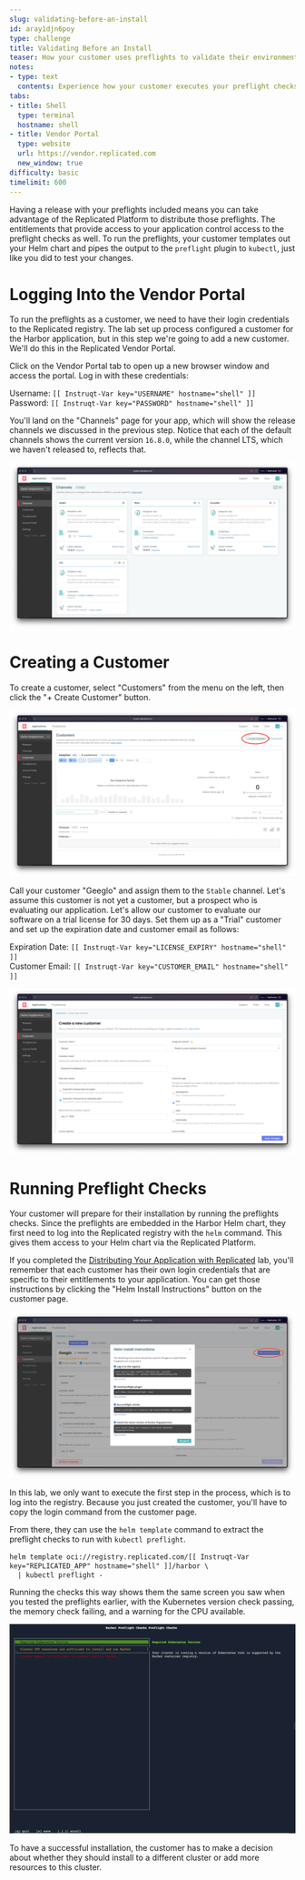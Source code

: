 ```yaml
---
slug: validating-before-an-install
id: aray1djn6poy
type: challenge
title: Validating Before an Install
teaser: How your customer uses preflights to validate their environment
notes:
- type: text
  contents: Experience how your customer executes your preflight checks
tabs:
- title: Shell
  type: terminal
  hostname: shell
- title: Vendor Portal
  type: website
  url: https://vendor.replicated.com
  new_window: true
difficulty: basic
timelimit: 600
---
```


Having a release with your preflights included means you can
take advantage of the Replicated Platform to distribute those
preflights. The entitlements that provide access to your
application control access to the preflight checks as well.
To run the preflights, your customer templates out your
Helm chart and pipes the output to the `preflight` plugin
to `kubectl`, just like you did to test your changes.

Logging Into the Vendor Portal
==============================

To run the preflights as a customer, we need to have their
login credentials to the Replicated registry. The lab set up
process configured a customer for the Harbor application,
but in this step we're going to add a new customer. We'll
do this in the Replicated Vendor Portal.

Click on the Vendor Portal tab to open up a new browser window and
access the portal. Log in with these credentials:

Username: `[[ Instruqt-Var key="USERNAME" hostname="shell" ]]`<br/>
Password: `[[ Instruqt-Var key="PASSWORD" hostname="shell" ]]`

You'll land on the "Channels" page for your app, which will show
the release channels we discussed in the previous step. Notice that
each of the default channels shows the current version `16.8.0`,
while the channel LTS, which we haven't released to, reflects
that.

![Vendor Portal Release Channels](../assets/vendor-portal-landing.png)

Creating a Customer
===================

To create a customer, select "Customers" from the menu on the left,
then click the "+ Create Customer" button.

![Creating a Customer](../assets/create-customer-button.png)

Call your customer "Geeglo" and assign them to the `Stable` channel.
Let's assume this customer is not yet a customer, but a prospect who
is evaluating our application. Let's allow our customer to
evaluate our software on a trial license for 30 days.  Set them up
as a "Trial" customer and set up the expiration date and customer
email as follows:

Expiration Date: `[[ Instruqt-Var key="LICENSE_EXPIRY" hostname="shell" ]]`<br/>
Customer Email: `[[ Instruqt-Var key="CUSTOMER_EMAIL" hostname="shell" ]]`

![Customer Details](../assets/new-customer-details.png)

Running Preflight Checks
========================

Your customer will prepare for their installation by running
the preflights checks. Since the preflights are embedded in
the Harbor Helm chart, they first need to log into the Replicated
registry with the `helm` command. This gives them access to
your Helm chart via the Replicated Platform.

If you completed the [Distributing Your Application with Replicated](https://play.instruqt.com/replicated/tracks/distributing-your-application-with-replicated)
lab, you'll remember that each customer has their own login
credentials that are specific to their entitlements to your
application. You can get those instructions by clicking the
"Helm Install Instructions" button on the customer page.

![Install instruction](../assets/install-instructions.png)

In this lab, we only want to execute the first step in the process,
which is to log into the registry. Because you just created
the customer, you'll have to copy the login command from the
customer page.

From there, they can use the `helm template` command to extract the
preflight checks to run with `kubectl preflight`.

```
helm template oci://registry.replicated.com/[[ Instruqt-Var key="REPLICATED_APP" hostname="shell" ]]/harbor \
  | kubectl preflight -
```

Running the checks this way shows them the same screen you saw when
you tested the preflights earlier, with the Kubernetes version check
passing, the memory check failing, and a warning for the CPU available.

![Customer Preflight Checks](../assets/customer-preflight-checks-before.png)

To have a successful installation, the customer has to make a decision
about whether they should install to a different cluster or add
more resources to this cluster.
